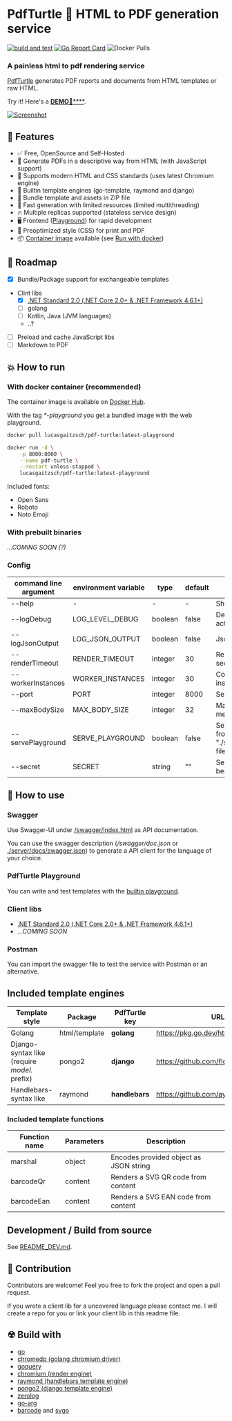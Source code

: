 # PdfTurtle 🐢 HTML to PDF generation service

[![build and test](https://github.com/lucas-gaitzsch/pdf-turtle/actions/workflows/pipeline.yml/badge.svg)](https://github.com/lucas-gaitzsch/pdf-turtle/actions/workflows/pipeline.yml)
[![Go Report Card](https://goreportcard.com/badge/github.com/lucas-gaitzsch/pdf-turtle)](https://goreportcard.com/report/github.com/lucas-gaitzsch/pdf-turtle)
![Docker Pulls](https://img.shields.io/docker/pulls/lucasgaitzsch/pdf-turtle)

### A painless html to pdf rendering service

[PdfTurtle](https://github.com/lucas-gaitzsch/pdf-turtle) generates PDF reports and documents from HTML templates or raw HTML.

Try it! Here's a [**DEMO**🐢****](https://pdfturtle.gaitzsch.dev/).

[![Screenshot](https://github.com/lucas-gaitzsch/pdf-turtle/blob/main/Screenshot.png?raw=true)](https://pdfturtle.gaitzsch.dev/)



## 🎢 Features

- ✅ Free, OpenSource and Self-Hosted
- 💬 Generate PDFs in a descriptive way from HTML (with JavaScript support)
- 💫 Supports modern HTML and CSS standards (uses latest Chromium engine)
- 👻 Builtin template engines (go-template, raymond and django)
- 💼 Bundle template and assets in ZIP file 
- 🚀 Fast generation with limited resources (limited multithreading)
- 🔥 Multiple replicas supported (stateless service design)
- 🖥 Frontend ([Playground](https://pdfturtle.gaitzsch.dev/)) for rapid development
- 🚩 Preoptimized style (CSS) for print and PDF
- 📦 [Container image](https://hub.docker.com/r/lucasgaitzsch/pdf-turtle) available (see  [Run with docker](#with-docker-container-recommended))

## 🚧 Roadmap
- [x] Bundle/Package support for exchangeable templates
- Clint libs
  - [x] [.NET Standard 2.0 (.NET Core 2.0+ & .NET Framework 4.6.1+)](https://github.com/lucas-gaitzsch/pdf-turtle-client-dotnet)
  - [ ] golang
  - [ ] Kotlin, Java (JVM languages)
  - ..?
- [ ] Preload and cache JavaScript libs
- [ ] Markdown to PDF

## 💥 How to run

### With docker container (recommended)

The container image is available on [Docker Hub](https://hub.docker.com/r/lucasgaitzsch/pdf-turtle).

With the tag _\*-playground_ you get a bundled image with the web playground.

```bash
docker pull lucasgaitzsch/pdf-turtle:latest-playground

docker run -d \
    -p 8000:8000 \
    --name pdf-turtle \
    --restart unless-stopped \
    lucasgaitzsch/pdf-turtle:latest-playground
```

Included fonts:
- Open Sans
- Roboto
- Noto Emoji

### With prebuilt binaries

_...COMING SOON (?)_
<!-- TODO:!! -->

### Config

| command line argument | environment variable | type    | default | description                                             |
| --------------------- | -------------------- | ------- | ------- | ------------------------------------------------------- |
| --help                | -                    | -       | -       | Show help                                               |
| --logDebug            | LOG_LEVEL_DEBUG      | boolean | false   | Debug log level active                                  |
| --logJsonOutput       | LOG_JSON_OUTPUT      | boolean | false   | Json log output                                         |
| --renderTimeout       | RENDER_TIMEOUT       | integer | 30      | Render timeout in seconds                               |
| --workerInstances     | WORKER_INSTANCES     | integer | 30      | Count of worker instances                               |
| --port                | PORT                 | integer | 8000    | Server port                                             |
| --maxBodySize         | MAX_BODY_SIZE        | integer | 32      | Max body size in megabyte                               |
| --servePlayground     | SERVE_PLAYGROUND     | boolean | false   | Serve playground from path "./static-files/playground/" |
| --secret              | SECRET               | string  | ""      | Secret used as bearer token                             |

## 🚀 How to use

### Swagger

Use Swagger-UI under [/swagger/index.html](https://pdfturtle.gaitzsch.dev/swagger/index.html) as API documentation.

You can use the swagger description (_/swagger/doc.json_ or [./server/docs/swagger.json](./server/docs/swagger.json)) to generate a API client for the language of your choice.

### PdfTurtle Playground
You can write and test templates with the [builtin playground](https://pdfturtle.gaitzsch.dev/). 

### Client libs
- [.NET Standard 2.0 (.NET Core 2.0+ & .NET Framework 4.6.1+)](https://github.com/lucas-gaitzsch/pdf-turtle-client-dotnet)
- _...COMING SOON_
<!-- TODO:!! -->

### Postman
You can import the swagger file to test the service with Postman or an alternative.


## Included template engines

| Template style                               | Package       | PdfTurtle key  | URL                                 |
| -------------------------------------------- | ------------- | -------------- | ----------------------------------- |
| Golang                                       | html/template | **golang**     | https://pkg.go.dev/html/template    |
| Django-syntax like (require _model._ prefix) | pongo2        | **django**     | https://github.com/flosch/pongo2    |
| Handlebars-syntax like                       | raymond       | **handlebars** | https://github.com/aymerick/raymond |

### Included template functions

| Function name | Parameters | Description                            |
| ------------- | ---------- | -------------------------------------- |
| marshal       | object     | Encodes provided object as JSON string |
| barcodeQr     | content    | Renders a SVG QR code from content     |
| barcodeEan    | content    | Renders a SVG EAN code from content    |

## Development / Build from source

See [README_DEV.md](./README_DEV.md).

## 🔨 Contribution
Contributors are welcome! Feel you free to fork the project and open a pull request. 

If you wrote a client lib for a uncovered language please contact me. I will create a repo for you or link your client lib in this readme file.

## ☢ Build with

- [go](https://github.com/golang/go)
- [chromedp (golang chromium driver)](https://github.com/chromedp/chromedp)
- [goquery](https://github.com/PuerkitoBio/goquery)
- [chromium (render engine)](https://github.com/chromium/chromium)
- [raymond (handlebars template engine)](https://github.com/aymerick/raymond)
- [pongo2 (django template engine)](https://github.com/flosch/pongo2)
- [zerolog](https://github.com/rs/zerolog)
- [go-arg](https://github.com/alexflint/go-arg)
- [barcode](https://github.com/boombuler/barcode) and [svgo](https://github.com/ajstarks/svgo)